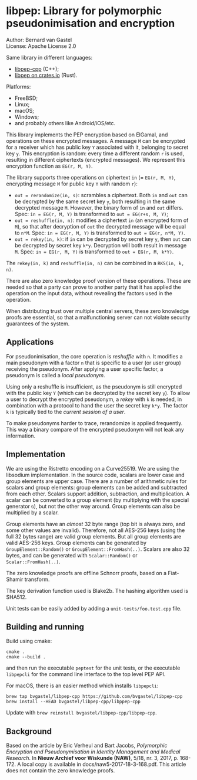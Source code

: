# libpep: Library for polymorphic pseudonimisation and encryption

Author: Bernard van Gastel  
License: Apache License 2.0

Same library in different languages:
- [libpep-cpp](https://github.com/bvgastel/libpep-cpp) (C++);
- [libpep on crates.io](https://crates.io/crates/libpep) (Rust).

Platforms:
- FreeBSD;
- Linux;
- macOS;
- Windows;
- and probably others like Android/iOS/etc.

This library implements the PEP encryption based on ElGamal, and operations on these encrypted messages. A message `M` can be encrypted for a receiver which has public key `Y` associated with it, belonging to secret key `y`. This encryption is random: every time a different random `r` is used, resulting in different ciphertexts (encrypted messages). We represent this encryption function as `EG(r, M, Y)`.

The library supports three operations on ciphertext `in` (= `EG(r, M, Y)`, encrypting message `M` for public key `Y` with random `r`):
- `out = rerandomize(in, s)`: scrambles a ciphertext. Both `in` and `out` can be decrypted by the same secret key `y`, both resulting in the same decrypted message `M`. However, the binary form of `in` and `out` differs. Spec: `in = EG(r, M, Y)` is transformed to `out = EG(r+s, M, Y)`;
- `out = reshuffle(in, n)`: modifies a ciphertext `in` (an encrypted form of `M`), so that after decryption of `out` the decrypted message will be equal to `n*M`. Spec: `in = EG(r, M, Y)` is transformed to `out = EG(r, n*M, Y)`.
- `out = rekey(in, k)`: if `in` can be decrypted by secret key `y`, then `out` can be decrypted by secret key `k*y`. Decryption will both result in message `M`. Spec: `in = EG(r, M, Y)` is transformed to `out = EG(r, M, k*Y)`.

The `rekey(in, k)` and `reshuffle(in, n)` can be combined in a `RKS(in, k, n)`.

There are also zero knowledge proof version of these operations. These are needed so that a party can prove to another party that it has applied the operation on the input data, without revealing the factors used in the operation.

When distributing trust over multiple central servers, these zero knowledge proofs are essential, so that a malfunctioning server can not violate security guarantees of the system.

## Applications

For pseudonimisation, the core operation is *reshuffle* with `n`. It modifies a main pseudonym with a factor `n` that is specific to a user (or user group) receiving the pseudonym. After applying a user specific factor, a pseudonym is called a *local pseudonym*.

Using only a reshuffle is insufficient, as the pseudonym is still encrypted with the public key `Y` (which can be decrypted by the secret key `y`). To allow a user to decrypt the encrypted pseudonym, a *rekey* with `k` is needed, in combination with a protocol to hand the user the secret key `k*y`. The factor `k` is typically tied to the *current session of a user*.

To make pseudonyms harder to trace, rerandomize is applied frequently. This way a binary compare of the encrypted pseudonym will not leak any information.

## Implementation

We are using the Ristretto encoding on a Curve25519. We are using the libsodium implementation. In the source code, scalars are lower case and group elements are upper case. There are a number of arithmetic rules for scalars and group elements: group elements can be added and subtracted from each other. Scalars support addition, subtraction, and multiplication. A scalar can be converted to a group element (by multiplying with the special generator `G`), but not the other way around. Group elements can also be multiplied by a scalar.

Group elements have an *almost* 32 byte range (top bit is always zero, and some other values are invalid). Therefore, not all AES-256 keys (using the full 32 bytes range) are valid group elements. But all group elements are valid AES-256 keys. Group elements can be generated by `GroupElement::Random()` or `GroupElement::FromHash(..)`. Scalars are also 32 bytes, and can be generated with `Scalar::Random()` or `Scalar::FromHash(..)`.

The zero knowledge proofs are offline Schnorr proofs, based on a Fiat-Shamir transform.

The key derivation function used is Blake2b. The hashing algorithm used is SHA512.

Unit tests can be easily added by adding a `unit-tests/foo.test.cpp` file.

## Building and running

Build using cmake:
```
cmake .
cmake --build .
```
and then run the executable `peptest` for the unit tests, or the executable `libpepcli` for the command line interface to the top level PEP API.

For macOS, there is an easier method which installs `libpepcli`:
```
brew tap bvgastel/libpep-cpp https://github.com/bvgastel/libpep-cpp
brew install --HEAD bvgastel/libpep-cpp/libppep-cpp
```
Update with `brew reinstall bvgastel/libpep-cpp/libpep-cpp`.

## Background

Based on the article by Eric Verheul and Bart Jacobs, *Polymorphic Encryption and Pseudonymisation in Identity Management and Medical Research*. In **Nieuw Archief voor Wiskunde (NAW)**, 5/18, nr. 3, 2017, p. 168-172. A local copy is available in docs/naw5-2017-18-3-168.pdf. This article does not contain the zero knowledge proofs.
